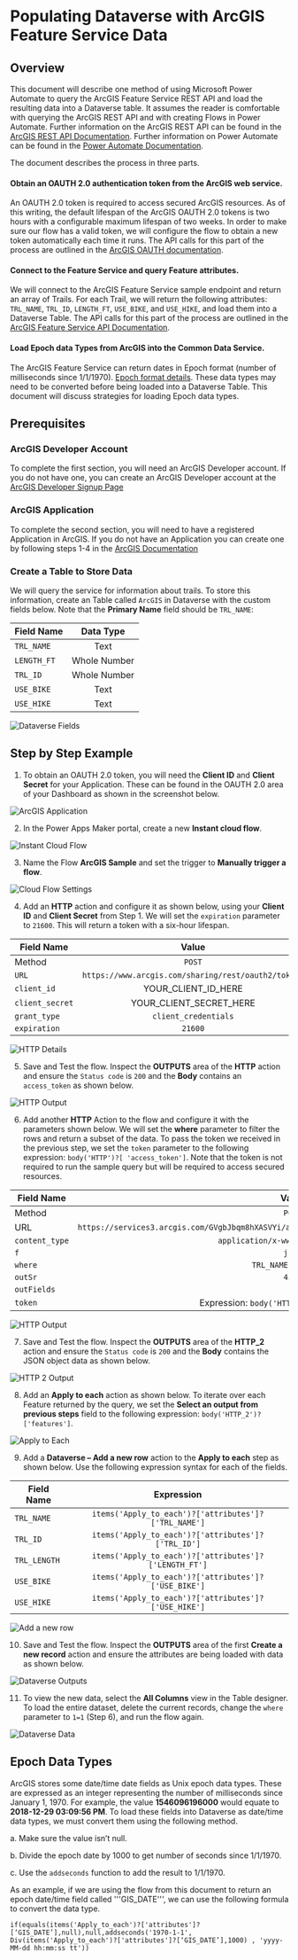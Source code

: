 # Populating Dataverse with ArcGIS Feature Service Data

## Overview

This document will describe one method of using Microsoft Power Automate to query the ArcGIS Feature Service REST API and load the resulting data into a Dataverse table.  It assumes the reader is comfortable with querying the ArcGIS REST API and with creating Flows in Power Automate.  Further information on the ArcGIS REST API can be found in the [ArcGIS REST API Documentation](https://developers.arcgis.com/rest/).  Further information on Power Automate can be found in the [Power Automate Documentation](https://docs.microsoft.com/en-us/power-automate/).

The document describes the process in three parts.
#### Obtain an OAUTH 2.0 authentication token from the ArcGIS web service.  
An OAUTH 2.0 token is required to access secured ArcGIS resources.  As of this writing, the default lifespan of the ArcGIS OAUTH 2.0 tokens is two hours with a configurable maximum lifespan of two weeks.  In order to make sure our flow has a valid token, we will configure the flow to obtain a new token automatically each time it runs.  The API calls for this part of the process are outlined in the [ArcGIS OAUTH documentation](https://developers.arcgis.com/documentation/mapping-apis-and-services/security/oauth-2.0/).

#### Connect to the Feature Service and query Feature attributes.  
We will connect to the ArcGIS Feature Service sample endpoint and return an array of Trails.  For each Trail, we will return the following attributes:  ```TRL_NAME```, ```TRL_ID```, ```LENGTH_FT```, ```USE_BIKE```, and ```USE_HIKE```, and load them into a Dataverse Table.  The API calls for this part of the process are outlined in the [ArcGIS Feature Service API Documentation](https://developers.arcgis.com/rest/services-reference/enterprise/query-feature-service-.htm).

#### Load Epoch data Types from ArcGIS into the Common Data Service.
The ArcGIS Feature Service can return dates in Epoch format (number of milliseconds since 1/1/1970).  [Epoch format details](https://en.wikipedia.org/wiki/Unix_time).  These data types may need to be converted before being loaded into a Dataverse Table.  This document will discuss strategies for loading Epoch data types.

## Prerequisites

### ArcGIS Developer Account
To complete the first section, you will need an ArcGIS Developer account.  If you do not have one, you can create an ArcGIS Developer account at the [ArcGIS Developer Signup Page](https://developers.arcgis.com/sign-up/)

### ArcGIS Application
To complete the second section, you will need to have a registered Application in ArcGIS.  If you do not have an Application you can create one by following steps 1-4 in the [ArcGIS Documentation](https://developers.arcgis.com/documentation/mapping-apis-and-services/security/tutorials/register-your-application/)

### Create a Table to Store Data
We will query the service for information about trails.  To store this information, create an Table called ```ArcGIS``` in Dataverse with the custom fields below.  Note that the **Primary Name** field should be ```TRL_NAME```:

| Field Name | Data Type |
| --------- | :---: |
| ```TRL_NAME``` | Text |
| ```LENGTH_FT``` | Whole Number |
| ```TRL_ID``` | Whole Number |
| ```USE_BIKE``` | Text |
| ```USE_HIKE``` | Text |

![Dataverse Fields](files/1.png)

## Step by Step Example  

1.	To obtain an OAUTH 2.0 token, you will need the **Client ID** and **Client Secret** for your Application.  These can be found in the OAUTH 2.0 area of your Dashboard as shown in the screenshot below. 

![ArcGIS Application](files/2.png)

2.	In the Power Apps Maker portal, create a new **Instant cloud flow**. 

![Instant Cloud Flow](files/3.png)

3.	Name the Flow **ArcGIS Sample** and set the trigger to **Manually trigger a flow**. 

![Cloud Flow Settings](files/4.png)

4.	Add an **HTTP** action and configure it as shown below, using your **Client ID** and **Client Secret** from Step 1.  We will set the ```expiration``` parameter to ```21600```.  This will return a token with a six-hour lifespan. 

| Field Name | Value |
| --------- | :---: |
| Method | ```POST``` |
| ```URL``` | ```https://www.arcgis.com/sharing/rest/oauth2/token/``` |
| ```client_id``` | YOUR_CLIENT_ID_HERE |
| ```client_secret``` | YOUR_CLIENT_SECRET_HERE |
| ```grant_type``` | ```client_credentials``` |
| ```expiration``` | ```21600``` |

![HTTP Details](files/5.png)

5.	Save and Test the flow.  Inspect the **OUTPUTS** area of the **HTTP** action and ensure the ```Status code``` is ```200``` and the **Body** contains an ```access_token``` as shown below. 

![HTTP Output](files/6.png)

6.	Add another **HTTP** Action to the flow and configure it with the parameters shown below.    We will set the **where** parameter to filter the rows and return a subset of the data.  To pass the token we received in the previous step, we set the ```token``` parameter to the following expression: ```body('HTTP')?[ 'access_token']```. Note that the token is not required to run the sample query but will be required to access secured resources. 

| Field Name | Value |
| --------- | :---: |
| Method | ```POST``` |
| URL | ```https://services3.arcgis.com/GVgbJbqm8hXASVYi/arcgis/rest/services/Trails/FeatureServer/0/query``` |
| ```content_type``` | ```application/x-www-form-urlencoded``` |
| ```f``` | ```json``` |
| ```where``` | ```TRL_NAME like 'a%'``` |
| ```outSr``` | ```4326``` |
| ```outFields``` | ```*``` |
| ```token``` | Expression: ```body('HTTP')?[ 'access_token']``` |

![HTTP Output](files/7.png)

7.	Save and Test the flow.  Inspect the **OUTPUTS** area of the **HTTP_2** action and ensure the ```Status code``` is ```200``` and the **Body** contains the JSON object data as shown below. 

![HTTP 2 Output](files/8.png)

8.	Add an **Apply to each** action as shown below.  To iterate over each Feature returned by the query, we set the **Select an output from previous steps** field to the following expression: ```body('HTTP_2')?['features']```. 

![Apply to Each](files/9.png)

9.	Add a **Dataverse – Add a new row** action to the **Apply to each** step as shown below.  Use the following expression syntax for each of the fields.

| Field Name | Expression |
| --------- | :---: |
| ```TRL_NAME``` | ```items('Apply_to_each')?['attributes']?['TRL_NAME']```  |
| ```TRL_ID``` | ```items('Apply_to_each')?['attributes']?['TRL_ID']```  |
| ```TRL_LENGTH``` | ```items('Apply_to_each')?['attributes']?['LENGTH_FT']```  |
| ```USE_BIKE``` | ```items('Apply_to_each')?['attributes']?['USE_BIKE']```  |
| ```USE_HIKE``` | ```items('Apply_to_each')?['attributes']?['USE_HIKE']```  |

![Add a new row](files/10.png)

10.	Save and Test the flow.  Inspect the **OUTPUTS** area of the first **Create a new record** action and ensure the attributes are being loaded with data as shown below. 

![Dataverse Outputs](files/11.png)

11.	To view the new data, select the **All Columns** view in the Table designer.  To load the entire dataset, delete the current records, change the ```where``` parameter to ```1=1``` (Step 6), and run the flow again.

![Dataverse Data](files/12.png)

## Epoch Data Types

ArcGIS stores some date/time date fields as Unix epoch data types.  These are expressed as an integer representing the number of milliseconds since January 1, 1970.  For example, the value **1546096196000** would equate to **2018-12-29 03:09:56 PM**.  To load these fields into Dataverse as date/time data types, we must convert them using the following method.

a.	Make sure the value isn’t null.

b.	Divide the epoch date by 1000 to get number of seconds since 1/1/1970.

c.	Use the ```addseconds``` function to add the result to 1/1/1970.


As an example, if we are using the flow from this document to return an epoch date/time field called '''GIS_DATE''', we can use the following formula to convert the data type.

```
if(equals(items('Apply_to_each')?['attributes']?[‘GIS_DATE’],null),null,addseconds('1970-1-1', Div(items('Apply_to_each')?['attributes']?[‘GIS_DATE’],1000) , 'yyyy-MM-dd hh:mm:ss tt'))
```
